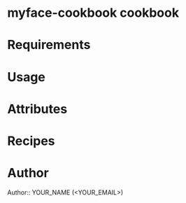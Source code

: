 # myface-cookbook cookbook

# Requirements

# Usage

# Attributes

# Recipes

# Author

Author:: YOUR_NAME (<YOUR_EMAIL>)

